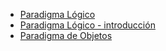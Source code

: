 -   [Paradigma Lógico](paradigma-logico.md)
-   [Paradigma Lógico - introducción](paradigma-logico---introduccion.md)
-   [Paradigma de Objetos](paradigma-de-objetos.md)

